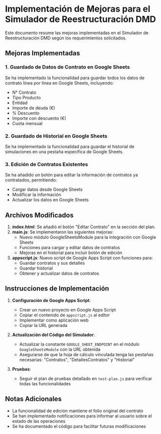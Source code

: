 # Implementación de Mejoras para el Simulador de Reestructuración DMD

Este documento resume las mejoras implementadas en el Simulador de Reestructuración DMD según los requerimientos solicitados.

## Mejoras Implementadas

### 1. Guardado de Datos de Contrato en Google Sheets

Se ha implementado la funcionalidad para guardar todos los datos de contrato línea por línea en Google Sheets, incluyendo:
- N° Contrato
- Tipo Producto
- Entidad
- Importe de deuda (€)
- % Descuento
- Importe con descuento (€)
- Cuota mensual

### 2. Guardado de Historial en Google Sheets

Se ha implementado la funcionalidad para guardar el historial de simulaciones en una pestaña específica de Google Sheets.

### 3. Edición de Contratos Existentes

Se ha añadido un botón para editar la información de contratos ya contratados, permitiendo:
- Cargar datos desde Google Sheets
- Modificar la información
- Actualizar los datos en Google Sheets

## Archivos Modificados

1. **index.html**: Se añadió el botón "Editar Contrato" en la sección del plan.
2. **main.js**: Se implementaron las siguientes mejoras:
   - Nuevo módulo GoogleSheetsModule para la integración con Google Sheets
   - Funciones para cargar y editar datos de contratos
   - Mejoras en el historial para incluir botón de edición
3. **appscript.js**: Nuevo script de Google Apps Script con funciones para:
   - Guardar contratos y sus detalles
   - Guardar historial
   - Obtener y actualizar datos de contratos

## Instrucciones de Implementación

1. **Configuración de Google Apps Script**:
   - Crear un nuevo proyecto en Google Apps Script
   - Copiar el contenido de `appscript.js` al editor
   - Implementar como aplicación web
   - Copiar la URL generada

2. **Actualización del Código del Simulador**:
   - Actualizar la constante `GOOGLE_SHEET_ENDPOINT` en el módulo `GoogleSheetsModule` con la URL obtenida
   - Asegurarse de que la hoja de cálculo vinculada tenga las pestañas necesarias: "Contratos", "DetallesContratos" y "Historial"

3. **Pruebas**:
   - Seguir el plan de pruebas detallado en `test-plan.js` para verificar todas las funcionalidades

## Notas Adicionales

- La funcionalidad de edición mantiene el folio original del contrato
- Se han implementado notificaciones para informar al usuario sobre el estado de las operaciones
- Se ha documentado el código para facilitar futuras modificaciones

